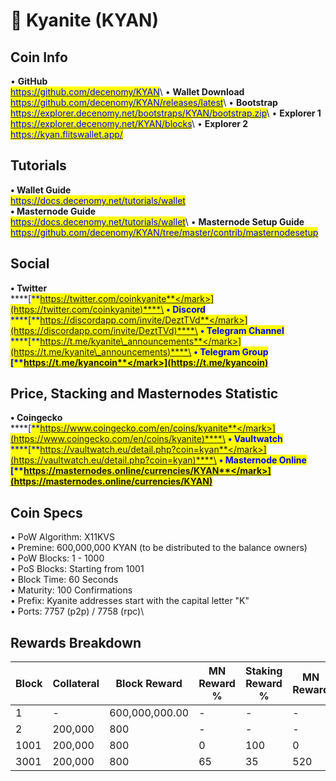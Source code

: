 # 🔸 Kyanite (KYAN)

## Coin Info

• **GitHub**\
[<mark style="color:blue;">https://github.com/decenomy/KYAN</mark>](https://github.com/decenomy/KYAN)<mark style="color:blue;"></mark>\ <mark style="color:blue;"></mark>• **Wallet Download**\
[<mark style="color:blue;">https://github.com/decenomy/KYAN/releases/latest</mark>](https://github.com/decenomy/KYAN/releases/latest)<mark style="color:blue;"></mark>\ <mark style="color:blue;"></mark>• **Bootstrap**\
[<mark style="color:blue;">https://explorer.decenomy.net/bootstraps/KYAN/bootstrap.zip</mark>](https://explorer.decenomy.net/bootstraps/KYAN/bootstrap.zip)<mark style="color:blue;"></mark>\ <mark style="color:blue;"></mark>• **Explorer 1** \
[<mark style="color:blue;">https://explorer.decenomy.net/KYAN/blocks</mark>](https://explorer.decenomy.net/KYAN/blocks)<mark style="color:blue;"></mark>\ <mark style="color:blue;"></mark>• **Explorer 2**\
[<mark style="color:blue;">https://kyan.flitswallet.app/</mark>](https://kyan.flitswallet.app/)<mark style="color:blue;"></mark>

## Tutorials

**• Wallet Guide**\
[<mark style="color:blue;">https://docs.decenomy.net/tutorials/wallet</mark>](../tutorials/wallet/)\
**• Masternode Guide**\
[<mark style="color:blue;">https://docs.decenomy.net/tutorials/wallet</mark>](../tutorials/wallet/)<mark style="color:blue;"></mark>\ <mark style="color:blue;"></mark>• **Masternode Setup Guide**\
[<mark style="color:blue;">https://github.com/decenomy/KYAN/tree/master/contrib/masternodesetup</mark>](https://github.com/decenomy/KYAN/tree/master/contrib/masternodesetup)

## Social

**• Twitter**\
****[<mark style="color:blue;">**https://twitter.com/coinkyanite**</mark>](https://twitter.com/coinkyanite)****\
**• Discord**\
****[<mark style="color:blue;">**https://discordapp.com/invite/DeztTVd**</mark>](https://discordapp.com/invite/DeztTVd)****\
**• Telegram Channel**\
****[<mark style="color:blue;">**https://t.me/kyanite\_announcements**</mark>](https://t.me/kyanite\_announcements)****\
**• Telegram Group**\
****[<mark style="color:blue;">**https://t.me/kyancoin**</mark>](https://t.me/kyancoin)<mark style="color:blue;">****</mark>

## Price, Stacking and Masternodes Statistic

**• Coingecko**\
****[<mark style="color:blue;">**https://www.coingecko.com/en/coins/kyanite**</mark>](https://www.coingecko.com/en/coins/kyanite)****\
**• Vaultwatch**\
****[<mark style="color:blue;">**https://vaultwatch.eu/detail.php?coin=kyan**</mark>](https://vaultwatch.eu/detail.php?coin=kyan)****\
**• Masternode Online**\
****[<mark style="color:blue;">**https://masternodes.online/currencies/KYAN**</mark>](https://masternodes.online/currencies/KYAN)<mark style="color:blue;">****</mark>

## Coin Specs

• PoW Algorithm: X11KVS\
• Premine: 600,000,000 KYAN (to be distributed to the balance owners)\
• PoW Blocks: 1 - 1000\
• PoS Blocks: Starting from 1001\
• Block Time: 60 Seconds\
• Maturity: 100 Confirmations\
• Prefix: Kyanite addresses start with the capital letter "K"\
• Ports: 7757 (p2p) / 7758 (rpc)\


## Rewards Breakdown

| Block | Collateral | Block Reward   | MN Reward % | Staking Reward % | MN Reward | Staker Reward |
| ----- | ---------- | -------------- | ----------- | ---------------- | --------- | ------------- |
| 1     | -          | 600,000,000.00 | -           | -                | -         | -             |
| 2     | 200,000    | 800            | -           | -                | -         | -             |
| 1001  | 200,000    | 800            | 0           | 100              | 0         | 800           |
| 3001  | 200,000    | 800            | 65          | 35               | 520       | 280           |
